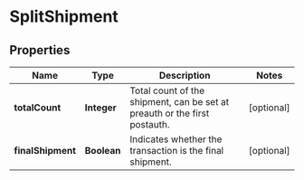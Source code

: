 

# SplitShipment

## Properties

Name | Type | Description | Notes
------------ | ------------- | ------------- | -------------
**totalCount** | **Integer** | Total count of the shipment, can be set at preauth or the first postauth. |  [optional]
**finalShipment** | **Boolean** | Indicates whether the transaction is the final shipment. |  [optional]



